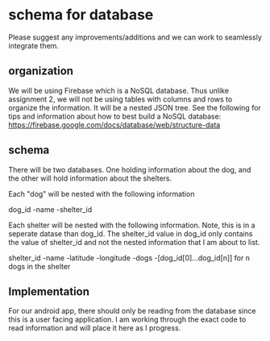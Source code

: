 # schema for database

Please suggest any improvements/additions and we can work to seamlessly integrate them.

## organization

We will be using Firebase which is a NoSQL database. Thus unlike assignment 2, we will not be using tables with columns and rows to organize the information. It will be a nested JSON tree. See the following for tips and information about how to best build a NoSQL database: https://firebase.google.com/docs/database/web/structure-data

## schema
There will be two databases. One holding information about the dog, and the other will hold information about the shelters.

Each "dog" will be nested with the following information

dog_id
  -name
  -shelter_id
  
Each shelter will be nested with the following information. Note, this is in a seperate datase than dog_id. The shelter_id value in dog_id only contains the value of shelter_id and not the nested information that I am about to list.

shelter_id
  -name
  -latitude
  -longitude
  -dogs
     -[dog_id[0]...dog_id[n]] for n dogs in the shelter
     


## Implementation

For our android app, there should only be reading from the database since this is a user facing application. I am working through the exact code to read information and will place it here as I progress.  
